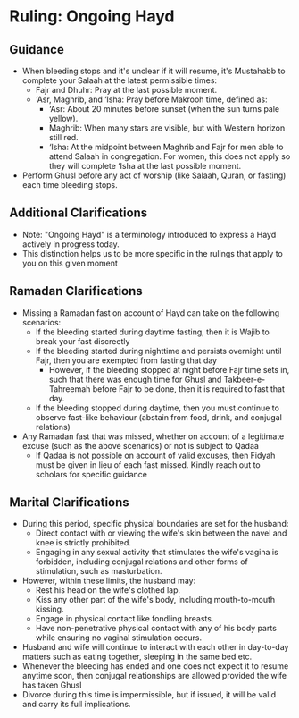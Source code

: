 # Ruling: Ongoing Hayd

## Guidance

- When bleeding stops and it's unclear if it will resume, it's Mustahabb to complete your Salaah at the latest permissible times:
  - Fajr and Dhuhr: Pray at the last possible moment.
  - ‘Asr, Maghrib, and ‘Isha: Pray before Makrooh time, defined as:
    - ‘Asr: About 20 minutes before sunset (when the sun turns pale yellow).
    - Maghrib: When many stars are visible, but with Western horizon still red.
    - ‘Isha: At the midpoint between Maghrib and Fajr for men able to attend Salaah in congregation. For women, this does not apply so they will complete ‘Isha at the last possible moment.
- Perform Ghusl before any act of worship (like Salaah, Quran, or fasting) each time bleeding stops.

## Additional Clarifications

- Note: "Ongoing Hayd" is a terminology introduced to express a Hayd actively in progress today.
- This distinction helps us to be more specific in the rulings that apply to you on this given moment

## Ramadan Clarifications

- Missing a Ramadan fast on account of Hayd can take on the following scenarios:
  - If the bleeding started during daytime fasting, then it is Wajib to break your fast discreetly
  - If the bleeding started during nighttime and persists overnight until Fajr, then you are exempted from fasting that day
    - However, if the bleeding stopped at night before Fajr time sets in, such that there was enough time for Ghusl and Takbeer-e-Tahreemah before Fajr to be done, then it is required to fast that day.
  - If the bleeding stopped during daytime, then you must continue to observe fast-like behaviour (abstain from food, drink, and conjugal relations)
- Any Ramadan fast that was missed, whether on account of a legitimate excuse (such as the above scenarios) or not is subject to Qadaa
  - If Qadaa is not possible on account of valid excuses, then Fidyah must be given in lieu of each fast missed. Kindly reach out to scholars for specific guidance

## Marital Clarifications

- During this period, specific physical boundaries are set for the husband:
  - Direct contact with or viewing the wife's skin between the navel and knee is strictly prohibited.
  - Engaging in any sexual activity that stimulates the wife's vagina is forbidden, including conjugal relations and other forms of stimulation, such as masturbation.
- However, within these limits, the husband may:
  - Rest his head on the wife's clothed lap.
  - Kiss any other part of the wife's body, including mouth-to-mouth kissing.
  - Engage in physical contact like fondling breasts.
  - Have non-penetrative physical contact with any of his body parts while ensuring no vaginal stimulation occurs.
- Husband and wife will continue to interact with each other in day-to-day matters such as eating together, sleeping in the same bed etc.
- Whenever the bleeding has ended and one does not expect it to resume anytime soon, then conjugal relationships are allowed provided the wife has taken Ghusl
- Divorce during this time is impermissible, but if issued, it will be valid and carry its full implications.
